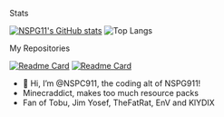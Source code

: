 Stats

[![NSPG11's GitHub stats](https://github-readme-stats.vercel.app/api?username=NSPC911&show_icons=true&theme=github_dark)](https://github.com/NSPC911)
![Top Langs](https://github-readme-stats.vercel.app/api/top-langs/?username=NSPC911&hide_progress=true&theme=github_dark)

My Repositories

[![Readme Card](https://github-readme-stats.vercel.app/api/pin/?username=NSPC911&repo=Modules-Plus&theme=github_dark)](https://github.com/NSPC911/Modules-Plus)
[![Readme Card](https://github-readme-stats.vercel.app/api/pin/?username=NSPC911&repo=Modules-Plus-Preset-Loader&theme=github_dark)](https://github.com/NSPC911/Modules-Plus-Preset-Loader)
- 👋 Hi, I’m @NSPC911, the coding alt of NSPG911!
- Minecraddict, makes too much resource packs
- Fan of Tobu, Jim Yosef, TheFatRat, EnV and KlYDIX
